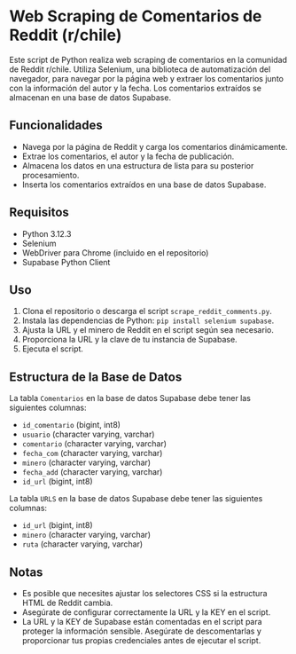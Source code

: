 # Web Scraping de Comentarios de Reddit (r/chile)

Este script de Python realiza web scraping de comentarios en la comunidad de Reddit r/chile. Utiliza Selenium, una biblioteca de automatización del navegador, para navegar por la página web y extraer los comentarios junto con la información del autor y la fecha. Los comentarios extraídos se almacenan en una base de datos Supabase.

## Funcionalidades

- Navega por la página de Reddit y carga los comentarios dinámicamente.
- Extrae los comentarios, el autor y la fecha de publicación.
- Almacena los datos en una estructura de lista para su posterior procesamiento.
- Inserta los comentarios extraídos en una base de datos Supabase.

## Requisitos

- Python 3.12.3
- Selenium
- WebDriver para Chrome (incluido en el repositorio)
- Supabase Python Client 

## Uso

1. Clona el repositorio o descarga el script `scrape_reddit_comments.py`.
2. Instala las dependencias de Python: `pip install selenium supabase`.
3. Ajusta la URL y el minero de Reddit en el script según sea necesario.
4. Proporciona la URL y la clave de tu instancia de Supabase.
5. Ejecuta el script.

## Estructura de la Base de Datos

La tabla `Comentarios` en la base de datos Supabase debe tener las siguientes columnas:

- `id_comentario` (bigint, int8)
- `usuario` (character varying, varchar)
- `comentario` (character varying, varchar)
- `fecha_com` (character varying, varchar)
- `minero` (character varying, varchar)
- `fecha_add` (character varying, varchar)
- `id_url` (bigint, int8)

La tabla `URLS` en la base de datos Supabase debe tener las siguientes columnas:
- `id_url` (bigint, int8)
- `minero` (character varying, varchar)
- `ruta` (character varying, varchar)


## Notas

- Es posible que necesites ajustar los selectores CSS si la estructura HTML de Reddit cambia.
- Asegúrate de configurar correctamente la URL y la KEY en el script.
- La URL y la KEY de Supabase están comentadas en el script para proteger la información sensible. Asegúrate de descomentarlas y proporcionar tus propias credenciales antes de ejecutar el script.

